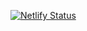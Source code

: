 [![Netlify Status](https://api.netlify.com/api/v1/badges/99b22308-8c95-47e6-996d-2cf71ef767c1/deploy-status)](https://app.netlify.com/sites/tranquil-gnome-f91793/deploys)

